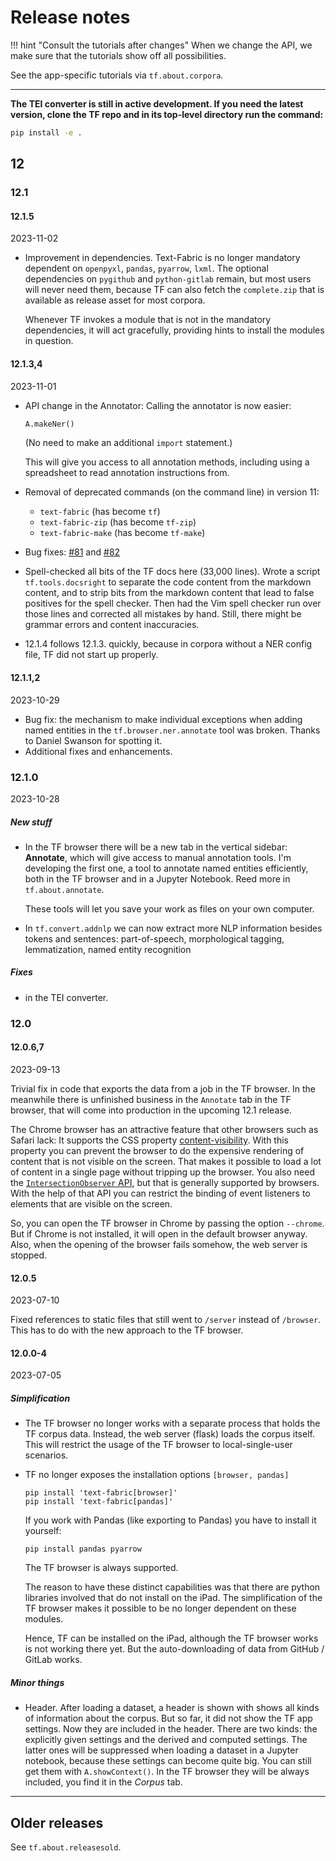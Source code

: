 # Release notes

!!! hint "Consult the tutorials after changes"
    When we change the API, we make sure that the tutorials show off
    all possibilities.

See the app-specific tutorials via `tf.about.corpora`.

---

**The TEI converter is still in active development.
If you need the latest version, clone the TF repo
and in its top-level directory run the command:**

``` sh
pip install -e .
```

## 12

### 12.1

#### 12.1.5

2023-11-02

*   Improvement in dependencies. Text-Fabric is no longer mandatory dependent on
    `openpyxl`, `pandas`, `pyarrow`, `lxml`.
    The optional dependencies on `pygithub` and `python-gitlab` remain, but most users
    will never need them, because TF can also fetch the `complete.zip` that is
    available as release asset for most corpora.

    Whenever TF invokes a module that is not in the mandatory dependencies,
    it will act gracefully, providing hints to install the modules in question.

#### 12.1.3,4

2023-11-01

*   API change in the Annotator:
    Calling the annotator is now easier: 

    ``` python
    A.makeNer()
    ```

    (No need to make an additional `import` statement.)

    This will give you access to all annotation methods, including using a spreadsheet
    to read annotation instructions from.
*   Removal of deprecated commands (on the command line) in version 11:

    * `text-fabric` (has become `tf`)
    * `text-fabric-zip` (has become `tf-zip`)
    * `text-fabric-make` (has become `tf-make`)
    
*   Bug fixes:
    [#81](https://github.com/annotation/text-fabric/issues/81)
    and
    [#82](https://github.com/annotation/text-fabric/issues/82)

*   Spell-checked all bits of the TF docs here (33,000 lines).
    Wrote a script `tf.tools.docsright` to separate the code content from
    the markdown content, and to strip bits from the markdown content that lead
    to false positives for the spell checker.
    Then had the Vim spell checker run over those lines and corrected all mistakes
    by hand.
    Still, there might be grammar errors and content inaccuracies.
*   12.1.4 follows 12.1.3. quickly, because in corpora without a NER config file,
    TF did not start up properly.

#### 12.1.1,2

2023-10-29

*   Bug fix: the mechanism to make individual exceptions when adding named entities
    in the `tf.browser.ner.annotate` tool was broken. Thanks to Daniel Swanson for
    spotting it.
*   Additional fixes and enhancements.

### 12.1.0

2023-10-28

##### New stuff

*   In the TF browser there will be a new tab in the vertical sidebar: 
    **Annotate**, which will give access to manual annotation tools. I'm developing
    the first one, a tool to annotate named entities efficiently, both in the
    TF browser and in a Jupyter Notebook.
    Reed more in `tf.about.annotate`.

    These tools will let you save your work as files on your own computer.

*   In `tf.convert.addnlp` we can now extract more NLP information besides tokens
    and sentences: part-of-speech, morphological tagging, lemmatization, named
    entity recognition

##### Fixes

*   in the TEI converter.

### 12.0

#### 12.0.6,7

2023-09-13

Trivial fix in code that exports the data from a job in the TF browser.
In the meanwhile there is unfinished business in the `Annotate` tab in the TF browser,
that will come into production in the upcoming 12.1 release.

The Chrome browser has an attractive feature that other browsers such as Safari lack:
It supports the CSS property
[content-visibility](https://developer.mozilla.org/en-US/docs/Web/CSS/content-visibility).
With this property you can prevent
the browser to do the expensive rendering of content that is not visible on the screen.
That makes it possible to load a lot of content in a single page without tripping up
the browser. You also need the
[`IntersectionObserver` API](https://developer.mozilla.org/en-US/docs/Web/API/Intersection_Observer_API),
but that is generally supported by browsers. With the help of that API you can
restrict the binding of event listeners to elements that are visible on the screen.

So, you can open the TF browser in Chrome by passing the option `--chrome`.
But if Chrome is not installed, it will open in the default browser anyway.
Also, when the opening of the browser fails somehow, the web server is stopped.

#### 12.0.5

2023-07-10

Fixed references to static files that still went to `/server` instead of `/browser`.
This has to do with the new approach to the TF browser.

#### 12.0.0-4

2023-07-05

##### Simplification

*   The TF browser no longer works with a separate process that holds the
    TF corpus data. Instead, the web server (flask) loads the corpus itself.
    This will restrict the usage of the TF browser to local-single-user scenarios.

*   TF no longer exposes the installation options `[browser, pandas]`

    ```
    pip install 'text-fabric[browser]'
    pip install 'text-fabric[pandas]'
    ```

    If you work with Pandas (like exporting to Pandas) you have to install it yourself:

    ```
    pip install pandas pyarrow
    ```

    The TF browser is always supported.

    The reason to have these distinct capabilities was that there are python libraries 
    involved that do not install on the iPad.
    The simplification of the TF browser makes it possible to be no longer dependent
    on these modules.

    Hence, TF can be installed on the iPad, although the
    TF browser works is not working there yet.
    But the auto-downloading of data from GitHub / GitLab works.


##### Minor things

*   Header. After loading a dataset, a header is shown with shows all kinds of
    information about the corpus. But so far, it did not show the TF app settings.
    Now they are included in the header. There are two kinds: the explicitly given
    settings and the derived and computed settings.
    The latter ones will be suppressed when loading a dataset in a Jupyter notebook,
    because these settings can become quite big. You can still get them with
    `A.showContext()`. In the TF browser they will be always included, you find it in
    the *Corpus* tab.

---

## Older releases

See `tf.about.releasesold`.

